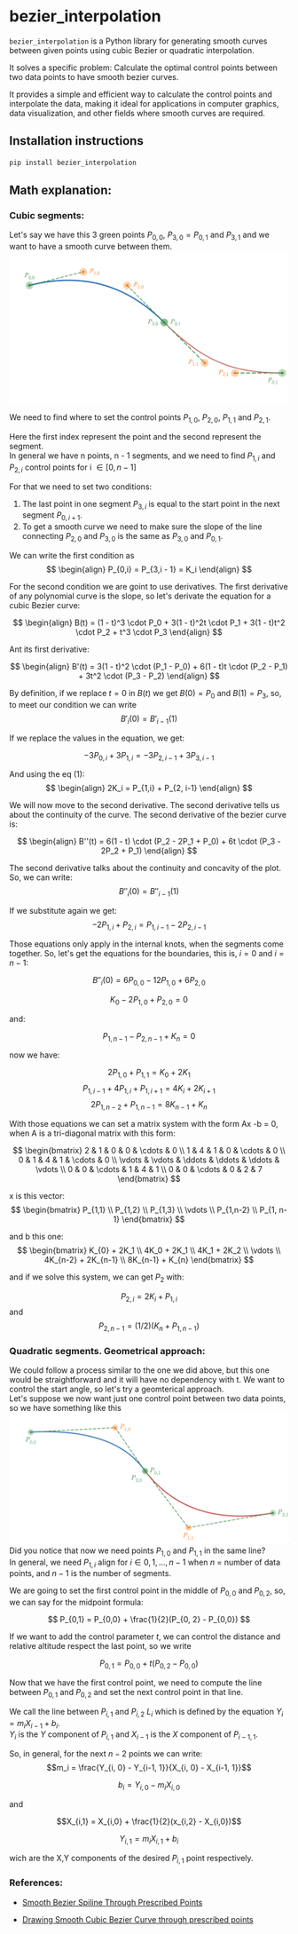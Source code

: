 # bezier_interpolation

`bezier_interpolation` is a Python library for generating smooth curves between given points using cubic Bezier or quadratic interpolation.   

It solves a specific problem: Calculate the optimal control points between two data points to have smooth bezier curves.   

It provides a simple and efficient way to calculate the control points and interpolate the data, making it ideal for applications in computer graphics, data visualization, and other fields where smooth curves are required.


## Installation instructions

```sh
pip install bezier_interpolation
```

## Math explanation: 

### Cubic segments:
Let's say we have this 3 green points $P_{0,0}$, $P_{3,0} = P_{0,1}$ and $P_{3,1}$ and we want to have a smooth curve between them.   
![Cubic Bezier Interpolation](https://github.com/balexandermunoz/bezier-interpolation/blob/master/bezier-interpolation.png?raw=true)

We need to find where to set the control points $P_{1,0}$, $P_{2,0}$, $P_{1,1}$ and $P_{2,1}$.   

Here the first index represent the point and the second represent the segment.   
In general we have n points, n - 1 segments, and we need to find $P_{1,i}$ and $P_{2,i}$ control points for i $\in [0, n - 1]$   

For that we need to set two conditions:   
1. The last point in one segment $P_{3,i}$ is equal to the start point in the next segment $P_{0, i + 1}$. 
2. To get a smooth curve we need to make sure the slope of the line connecting $P_{2,0}$ and $P_{3,0}$ is the same as $P_{3,0}$ and $P_{0,1}$.    


We can write the first condition as 
$$
\begin{align}
P_{0,i} = P_{3,i - 1} = K_i
\end{align}
$$

For the second condition we are goint to use derivatives. The first derivative of any polynomial curve is the slope, so let's derivate the equation for a cubic Bezier curve:  

$$
\begin{align}
B(t) = (1 - t)^3 \cdot P_0 + 3(1 - t)^2t \cdot P_1 + 3(1 - t)t^2 \cdot P_2 + t^3 \cdot P_3
\end{align}
$$

Ant its first derivative:

$$
\begin{align}
B'(t) = 3(1 - t)^2 \cdot (P_1 - P_0) + 6(1 - t)t \cdot (P_2 - P_1) + 3t^2 \cdot (P_3 - P_2)
\end{align}
$$

By definition, if we replace $t = 0$ in $B(t)$ we get $B(0) = P_0$ and $B(1) = P_3$, so, to meet our condition we can write $$B'_i(0) = B'_{i-1}(1)$$    

If we replace the values in the equation, we get: 

$$-3P_{0,i} + 3P_{1, i} = -3 P_{2,i-1} + 3 P_{3, i-1}$$   

And using the eq (1):
$$
\begin{align}
2K_i = P_{1,i} + P_{2, i-1}
\end{align}
$$   

We will now move to the second derivative. The second derivative tells us about the continuity of the curve. The second derivative of the bezier curve is:

$$
\begin{align}
B''(t) = 6(1 - t) \cdot (P_2 - 2P_1 + P_0) + 6t \cdot (P_3 - 2P_2 + P_1)
\end{align}
$$

The second derivative talks about the continuity and concavity of the plot.   
So, we can write: 
$$B''_i(0) = B''_{i-1}(1)$$

If we substitute again we get:
$$ -2P_{1,i} + P_{2,i} = P_{1, i - 1} - 2P_{2, i - 1} $$

Those equations only apply in the internal knots, when the segments come together. So, let's get the equations for the boundaries, this is, $i = 0$ and $i = n - 1$:

$$B''_i(0) = 6P_{0,0} - 12 P_{1,0} + 6P_{2,0}  $$

$$ K_0 - 2P_{1,0} + P_{2,0} = 0  $$

and:

$$ P_{1,n-1} - P_{2,n-1} + K_n= 0  $$

now we have:

$$ 2P_{1,0} + P_{1,1} = K_0 + 2K_1 $$
$$ P_{1,i-1} + 4P_{1,i} + P_{1, i+1} = 4K_i + 2K_{i+1} $$
$$ 2P_{1,n-2} + P_{1,n-1} = 8K_{n-1} + K_n $$

With those equations we can set a matrix system with the form Ax -b = 0, when A is a tri-diagonal matrix with this form:

$$
\begin{bmatrix}
2 & 1 & 0 & 0 & \cdots & 0 \\
1 & 4 & 1 & 0 & \cdots & 0 \\
0 & 1 & 4 & 1 & \cdots & 0 \\
\vdots & \vdots & \ddots & \ddots & \ddots & \vdots \\
0 & 0 & \cdots & 1 & 4 & 1 \\
0 & 0 & \cdots & 0 & 2 & 7
\end{bmatrix}
$$

x is this vector:
$$
\begin{bmatrix}
P_{1,1}  \\
P_{1,2}  \\
P_{1,3}  \\
\vdots  \\
P_{1,n-2}  \\
P_{1, n-1} 
\end{bmatrix}
$$

and b this one: 
$$
\begin{bmatrix}
K_{0} + 2K_1  \\
4K_0 + 2K_1  \\
4K_1 + 2K_2  \\
\vdots  \\
4K_{n-2} + 2K_{n-1}  \\
8K_{n-1} + K_{n} 
\end{bmatrix}
$$

and if we solve this system, we can get $P_{2}$ with:

$$P_{2, i} = 2K_i + P_{1,i}$$
and 
$$P_{2, n-1} = (1/2)(K_n + P_{1,n-1})$$

### Quadratic segments. Geometrical approach:
We could follow a process similar to the one we did above, but this one would be straightforward and it will have no dependency with t. We want to control the start angle, so let's try a geomterical approach.    
Let's suppose we now want just one control point between two data points, so we have something like this 
![Quadratic Bezier Interpolation](https://github.com/balexandermunoz/bezier-interpolation/blob/master/bezier-interpolation2.png?raw=true)
Did you notice that now we need points $P_{1,0}$ and $P_{1,1}$ in the same line?   
In general, we need $P_{1, i}$ align for $i \in 0,1,...,n-1$ when $n$ = number of data points, and $n-1$ is the number of segments.   

We are going to set the first control point in the middle of $P_{0,0}$ and $P_{0,2}$, so, we can say for the midpoint formula:

$$ P_{0,1} = P_{0,0} + \frac{1}{2}(P_{0, 2} - P_{0,0}) $$

If we want to add the control parameter $t$, we can control the distance and relative altitude respect the last point, so we write

$$ P_{0,1} = P_{0,0} + t (P_{0, 2} - P_{0,0}) $$

Now that we have the first control point, we need to compute the line between $P_{0,1}$ and $P_{0,2}$ and set the next control point in that line.  

We call the line between $P_{i,1}$ and $P_{i,2}$ $L_{i}$ which is defined by the equation $Y_i = m_i  X_{i-1} + b_i$.    
$Y_i$ is the $Y$ component of $P_{i,1}$ and  $X_{i-1}$ is the $X$ component of $P_{i-1,1}$.   

So, in general, for the next $n-2$ points we can write:
$$m_i = \frac{Y_{i, 0} - Y_{i-1, 1}}{X_{i, 0} - X_{i-1, 1}}$$

$$b_i = Y_{i, 0} - m_i X_{i, 0} $$

and 

$$X_{i,1} = X_{i,0} + \frac{1}{2}(x_{i,2} - X_{i,0})$$   

$$Y_{i,1} = m_i  X_{i,1} + b_i$$

wich are the X,Y components of the desired $P_{i,1}$  point respectively. 
### References:
- [Smooth Bezier Spiline Through Prescribed Points](https://www.particleincell.com/2012/bezier-splines/)   

- [Drawing Smooth Cubic Bezier Curve through prescribed points](https://exploringswift.com/blog/Drawing-Smooth-Cubic-Bezier-Curve-through-prescribed-points-using-Swift)